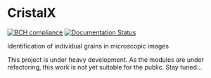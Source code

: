 # CristalX

[![BCH  compliance](https://bettercodehub.com/edge/badge/CsatiZoltan/Polycrystalline-microstructures?branch=master)](https://bettercodehub.com/) [![Documentation Status](https://readthedocs.org/projects/polycrystalline-microstructures/badge/?version=latest)](https://polycrystalline-microstructures.readthedocs.io/en/latest/?badge=latest)

Identification of individual grains in microscopic images



This project is under heavy development. As the modules are under refactoring, this work is not yet suitable for the public. Stay tuned...